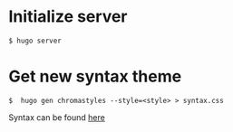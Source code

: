 # Initialize server
```
$ hugo server
```

# Get new syntax theme
```
$  hugo gen chromastyles --style=<style> > syntax.css
```

Syntax can be found [here](https://xyproto.github.io/splash/docs/)
